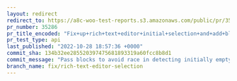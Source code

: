 ```yaml
---
layout: redirect
redirect_to: https://a8c-woo-test-reports.s3.amazonaws.com/public/pr/35286/api/index.html
pr_number: 35286
pr_title_encoded: "Fix+up+rich+text+editor+initial+selection+and+add+blocks"
pr_test_type: api
last_published: "2022-10-28 18:57:36 +0000"
commit_sha: 134b32ee285520397475681893319a60fcc8b8d1
commit_message: "Pass blocks to avoid race in detecting initially empty blocks"
branch_name: fix/rich-text-editor-selection
---
```

